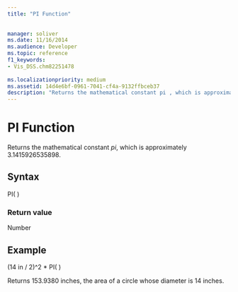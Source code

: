 ```yaml
---
title: "PI Function"
 
 
manager: soliver
ms.date: 11/16/2014
ms.audience: Developer
ms.topic: reference
f1_keywords:
- Vis_DSS.chm82251478
 
ms.localizationpriority: medium
ms.assetid: 14d4e6bf-0961-7041-cf4a-9132ffbceb37
description: "Returns the mathematical constant pi , which is approximately 3.1415926535898."
---
```


# PI Function

Returns the mathematical constant *pi*, which is approximately 3.1415926535898.
  
## Syntax

PI( )
  
### Return value

Number
  
## Example

(14 in / 2)^2 \* PI( )
  
Returns 153.9380 inches, the area of a circle whose diameter is 14 inches.
  